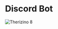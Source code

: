 # Discord Bot

![Therizino 8](https://user-images.githubusercontent.com/94928914/236525355-e6b376bd-47b0-4748-8145-fbbd48c8ebe0.png)
